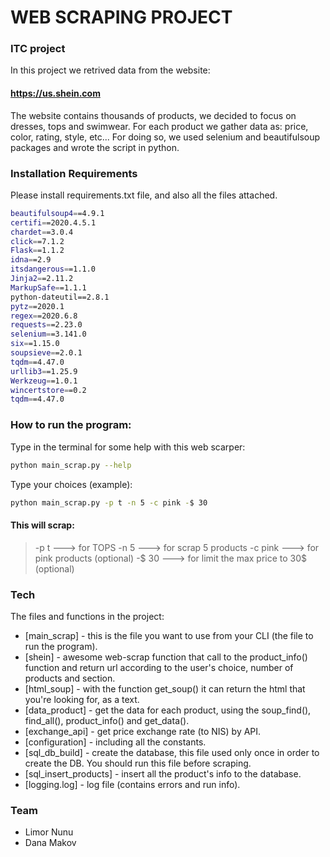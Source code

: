 # WEB SCRAPING PROJECT
### ITC project

In this project we retrived data from the website: 
#### https://us.shein.com
The website contains thousands of products, we decided to focus on dresses, tops and swimwear.
For each product we gather data as: price, color, rating, style, etc...
For doing so, we used selenium and beautifulsoup packages and wrote the script in python.

### Installation Requirements
Please install requirements.txt file, and also all the files attached.
```sh
beautifulsoup4==4.9.1
certifi==2020.4.5.1
chardet==3.0.4
click==7.1.2
Flask==1.1.2
idna==2.9
itsdangerous==1.1.0
Jinja2==2.11.2
MarkupSafe==1.1.1
python-dateutil==2.8.1
pytz==2020.1
regex==2020.6.8
requests==2.23.0
selenium==3.141.0
six==1.15.0
soupsieve==2.0.1
tqdm==4.47.0
urllib3==1.25.9
Werkzeug==1.0.1
wincertstore==0.2
tqdm==4.47.0
```

### How to run the program:
Type in the terminal for some help with this web scarper:
```sh
python main_scrap.py --help
```

Type your choices (example):
```sh
python main_scrap.py -p t -n 5 -c pink -$ 30
```
#### This will scrap:

> -p t ---> for TOPS
> -n 5 ---> for scrap 5 products
> -c pink ---> for pink products (optional)
> -$ 30 ---> for limit the max price to 30$ (optional)

### Tech

The files and functions in the project:

* [main_scrap] - this is the file you want to use from your CLI (the file to run the program).
* [shein] - awesome web-scrap function that call to the product_info() function and return url according to the user's choice, number of products and section.
* [html_soup] - with the function get_soup() it can return the html that you're looking for, as a text.
* [data_product] - get the data for each product, using the soup_find(), find_all(), product_info() and get_data().
* [exchange_api] - get price exchange rate (to NIS) by API.
* [configuration] - including all the constants.
* [sql_db_build] - create the database, this file used only once in order to create the DB. You should run this file before scraping.
* [sql_insert_products] - insert all the product's info to the database.
* [logging.log] - log file (contains errors and run info).



### Team
- Limor Nunu
- Dana Makov

